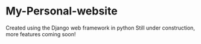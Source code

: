 # My-Personal-website 

Created using the Django web framework in python
Still under construction, more features coming soon!
